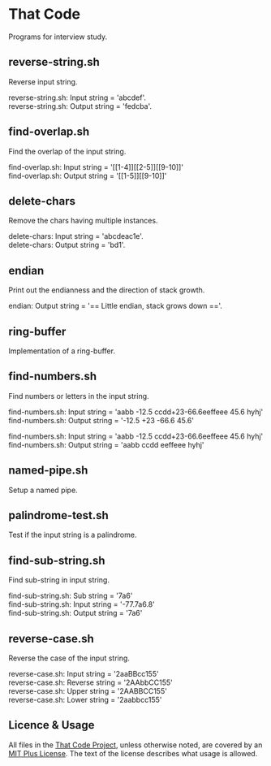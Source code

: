 # That Code

Programs for interview study.

## reverse-string.sh

Reverse input string.

reverse-string.sh: Input string  = 'abcdef'. <br />
reverse-string.sh: Output string = 'fedcba'.

## find-overlap.sh

Find the overlap of the input string.

find-overlap.sh: Input string  = '[[1-4]][[2-5]][[9-10]]' <br />
find-overlap.sh: Output string = '[[1-5]][[9-10]]'

## delete-chars

Remove the chars having multiple instances.

delete-chars: Input string  = 'abcdeac1e'. <br />
delete-chars: Output string = 'bd1'.

## endian

Print out the endianness and the direction of stack growth.

endian: Output string = '== Little endian, stack grows down =='.

## ring-buffer

Implementation of a ring-buffer.

## find-numbers.sh

Find numbers or letters in the input string.

find-numbers.sh: Input string  = 'aabb -12.5 ccdd+23-66.6eeffeee 45.6 hyhj' <br />
find-numbers.sh: Output string = '-12.5 +23 -66.6 45.6'

find-numbers.sh: Input string  = 'aabb -12.5 ccdd+23-66.6eeffeee 45.6 hyhj' <br />
find-numbers.sh: Output string = 'aabb ccdd eeffeee hyhj'

## named-pipe.sh

Setup a named pipe.

## palindrome-test.sh

Test if the input string is a palindrome.

## find-sub-string.sh

Find sub-string in input string.

find-sub-string.sh: Sub string    = '7a6' <br />
find-sub-string.sh: Input string  = '-77.7a6.8' <br />
find-sub-string.sh: Output string = '7a6'

## reverse-case.sh

Reverse the case of the input string.

reverse-case.sh: Input string   = '2aaBBcc155' <br />
reverse-case.sh: Reverse string = '2AAbbCC155' <br />
reverse-case.sh: Upper string   = '2AABBCC155' <br />
reverse-case.sh: Lower string   = '2aabbcc155'

## Licence & Usage

All files in the [That Code Project](https://github.com/glevand/that-code),
unless otherwise noted, are covered by an 
[MIT Plus License](https://github.com/glevand/that-code/blob/master/mit-plus-license.txt).
The text of the license describes what usage is allowed.
